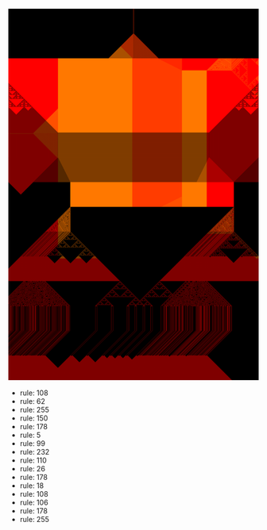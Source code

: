 ![photo](./output.png) 
 * rule: 108
* rule: 62
* rule: 255
* rule: 150
* rule: 178
* rule: 5
* rule: 99
* rule: 232
* rule: 110
* rule: 26
* rule: 178
* rule: 18
* rule: 108
* rule: 106
* rule: 178
* rule: 255
